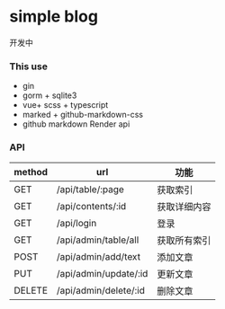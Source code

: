 # simple blog
开发中

### This use

+ gin
+ gorm + sqlite3
+ vue+ scss + typescript
+ marked + github-markdown-css
+ github markdown Render api
### API

| method | url                     | 功能          |
| ------ | -----------------       | -----------  |
| GET    | /api/table/:page        | 获取索引      |
| GET    | /api/contents/:id       | 获取详细内容  |
| GET    | /api/login              | 登录         |
| GET    | /api/admin/table/all    | 获取所有索引  |
| POST   | /api/admin/add/text     | 添加文章     |
| PUT    | /api/admin/update/:id   | 更新文章     |
| DELETE | /api/admin/delete/:id   | 删除文章     |

